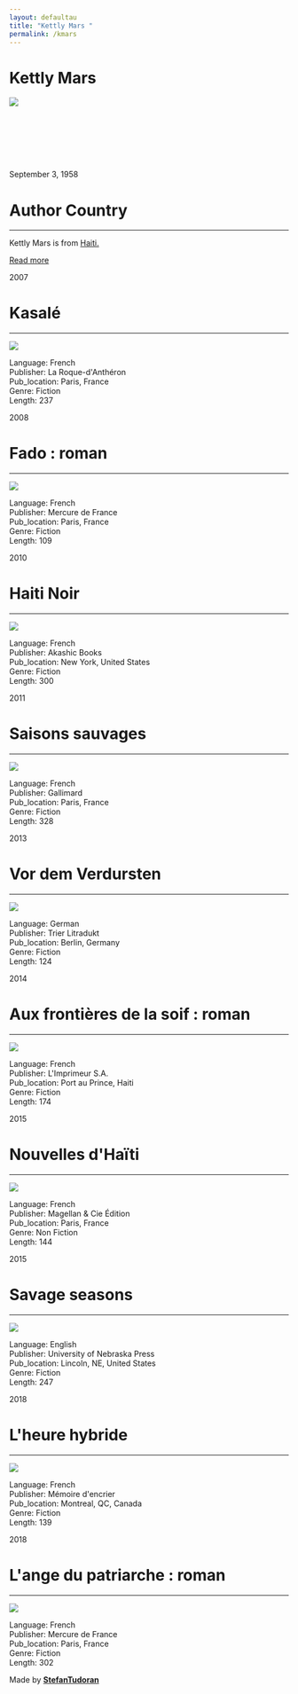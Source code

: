 ```yaml
---
layout: defaultau
title: "Kettly Mars "
permalink: /kmars
---
```

<!-- partial:index.partial.html -->
<div class="content">
    <h1>Kettly Mars </h1>
    <div class="quote">
        <div><img src="http://smallaxe.net/sites/small-axe/files/Kettly-MARS-photo-1-200x300.jpg" class="logo"></div>
    </div>
    <div class="timeline">
        <div style="padding-bottom:100px;"></div>
        <div class="block">
            <div class="date right"><p class="right"> September 3, 1958 </p></div>
            <div class="dot"></div>
            <div class="left first">
            <div class="author_country">
                <h1>Author Country</h1><hr>
          <div class="aclocation">  <p> Kettly Mars  is from <a href="http://localhost:4000/5">Haiti.</a></p></div>
              <div class="acreadmore">  <a href="https://en.wikipedia.org/wiki/Kettly_Mars" target="_blank">Read more</a></div>
            </div>
            </div>
        </div>
        <div class="block">
            <div class="date left"><p class="left">2007</p></div>
            <div class="dot"></div>
            <div class="right">
                <h1>Kasalé</h1><hr>
                <p><img src="https://m.media-amazon.com/images/I/41nHatjwzaL._BO1,204,203,200_.jpg"></p>
                <p>
                Language: French<br/>
                Publisher: La Roque-d'Anthéron<br/>
                Pub_location: Paris, France<br/>
                Genre: Fiction<br/>
                Length: 237</p>
            </div>
        </div>
        <div class="block">
            <div class="date right"><p class="right">2008</p></div>
            <div class="dot"></div>
            <div class="left hide">
                <h1>Fado : roman</h1><hr>
                <p><img src="https://la1ere.francetvinfo.fr/image/YRtHYYmuYQOe2kdlvuyocxVsLvs/600x400/outremer/2019/10/03/5d95bb318d428_kettly_mars.jpg"></p>
                <p>Language: French<br/>
                Publisher: Mercure de France<br/>
                Pub_location: Paris, France<br/>
                Genre: Fiction<br/>
                Length: 109</p>
            </div>
        </div>
        <div class="block">
            <div class="date left"><p class="left">2010</p></div>
            <div class="dot"></div>
            <div class="right">
                <h1>Haiti Noir</h1><hr>
                <p><img src="https://m.media-amazon.com/images/I/51PyuTiMO1L._SY291_BO1,204,203,200_QL40_FMwebp_.jpg"></p>
                <p>
                Language: French<br/>
                Publisher: Akashic Books<br/>
                Pub_location: New York, United States<br/>
                Genre: Fiction<br/>
                Length: 300</p>
            </div>
        </div>
        <div class="block">
            <div class="date right"><p class="right">2011</p></div>
            <div class="dot"></div>
            <div class="left hide">
                <h1>Saisons sauvages</h1><hr>
                <p><img src="https://m.media-amazon.com/images/I/41aJmkQnyzL._SX302_BO1,204,203,200_.jpg"></p>
                <p>Language: French<br/>
                Publisher:  Gallimard<br/>
                Pub_location: Paris, France<br/>
                Genre: Fiction <br/>
                Length: 328</p>
            </div>
        </div>
        <div class="block">
            <div class="date left"><p class="left">2013</p></div>
            <div class="dot"></div>
            <div class="right">
                <h1>Vor dem Verdursten</h1><hr>
                <p><img src="https://m.media-amazon.com/images/I/414Wjpt-yrL._SX312_BO1,204,203,200_.jpg"></p>
                <p>
                Language: German<br/>
                Publisher: Trier Litradukt <br/>
                Pub_location: Berlin, Germany<br/>
                Genre: Fiction<br/>
                Length: 124</p>
            </div>
        </div>
        <div class="block">
            <div class="date right"><p class="right">2014</p></div>
            <div class="dot"></div>
            <div class="left hide">
                <h1>Aux frontières de la soif : roman</h1><hr>
                <p><img src="https://lakayiti.com/image/cache/data/BOOKS/aux%20frontieres-800x888.jpg"></p>
                <p>Language: French<br/>
                Publisher: L'Imprimeur S.A.<br/>
                Pub_location: Port au Prince, Haiti<br/>
                Genre: Fiction<br/>
                Length: 174</p>
            </div>
        </div>
        <div class="block">
            <div class="date left"><p class="left">2015</p></div>
            <div class="dot"></div>
            <div class="right">
                <h1>Nouvelles d'Haïti</h1><hr>
                <p><img src="https://is5-ssl.mzstatic.com/image/thumb/Publication7/v4/8e/a8/cb/8ea8cb85-3921-12a8-4024-b0cd12cdcf67/9782350743448.jpg/1200x630wz.png"></p>
                <p>
                Language: French<br/>
                Publisher: Magellan & Cie Édition<br/>
                Pub_location: Paris, France<br/>
                Genre: Non Fiction<br/>
                Length: 144</p>
            </div>
        </div>
        <div class="block">
            <div class="date left"><p class="left">2015</p></div>
            <div class="dot"></div>
            <div class="right">
                <h1>Savage seasons</h1><hr>
                <p><img src="https://images-na.ssl-images-amazon.com/images/I/81mOkdYv0KL.jpg"></p>
                <p>
                Language: English<br/>
                Publisher: University of Nebraska Press<br/>
                Pub_location: Lincoln, NE, United States<br/>
                Genre: Fiction<br/>
                Length: 247</p>
            </div>
        </div>
        <div class="block">
            <div class="date right"><p class="right">2018</p></div>
            <div class="dot"></div>
            <div class="left hide">
                <h1>L'heure hybride</h1><hr>
                <p><img src="https://images-na.ssl-images-amazon.com/images/I/51Frg2apMqL.jpg"></p>
                <p>Language: French<br/>
                Publisher: Mémoire d'encrier<br/>
                Pub_location: Montreal, QC, Canada<br/>
                Genre: Fiction<br/>
                Length: 139</p>
            </div>
        </div>
        <div class="block">
            <div class="date left"><p class="left">2018</p></div>
            <div class="dot"></div>
            <div class="right">
                <h1>L'ange du patriarche : roman</h1><hr>
                <p><img src="http://1.bp.blogspot.com/_QkaIeglezC4/S187t2gQTLI/AAAAAAAAAI4/l7Eojx1uPTQ/s320/K+de+KM.jpg"></p>
                <p>
                Language: French<br/>
                Publisher: Mercure de France<br/>
                Pub_location: Paris, France<br/>
                Genre: Fiction<br/>
                Length: 302</p>
            </div>
        </div>
        <div id="footer">
        <p id="copyright">Made by&nbsp;<strong><a href="https://www.linkedin.com/in/nicolae-stefan-tudoran-b02291127/" target="_blank">StefanTudoran</a></strong></p>
    </div>
</div>
<!-- partial -->
  <script src='https://cdnjs.cloudflare.com/ajax/libs/jquery/3.1.1/jquery.min.js'></script><script  src="assets/js/authorscript.js"></script>
